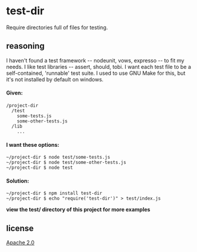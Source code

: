 # test-dir

Require directories full of files for testing.

## reasoning

I haven't found a test framework -- nodeunit, vows, expresso -- to fit my needs.  I like test libraries -- assert, should, tobi.  I want each test file to be a self-contained, 'runnable' test suite.  I used to use GNU Make for this, but it's not installed by default on windows.

#### Given:

```
/project-dir
  /test
    some-tests.js
    some-other-tests.js
  /lib
    ...
```

#### I want these options:

```
~/project-dir $ node test/some-tests.js
~/project-dir $ node test/some-other-tests.js
~/project-dir $ node test
```

#### Solution:

```
~/project-dir $ npm install test-dir
~/project-dir $ echo "require('test-dir')" > test/index.js
```

__view the test/ directory of this project for more examples__

## license
[Apache 2.0](http://www.apache.org/licenses/LICENSE-2.0.html)
